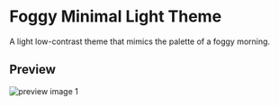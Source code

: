 # Foggy Minimal Light Theme

A light low-contrast theme that mimics the palette of a foggy morning.

## Preview

![preview image 1](https://live.staticflickr.com/65535/54336284807_fd782bab35_c.jpg)